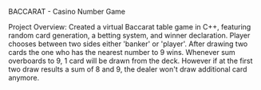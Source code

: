 BACCARAT - Casino Number Game 

Project Overview:
Created a virtual Baccarat table game in C++, featuring random card generation, a betting system, and winner declaration.
Player chooses between two sides either 'banker' or 'player'. After drawing two cards the one who has the nearest number to 9 wins.
Whenever sum overboards to 9, 1 card will be drawn from the deck. However if at the first two draw results a sum of 8 and 9, the dealer won't draw additional card anymore.








